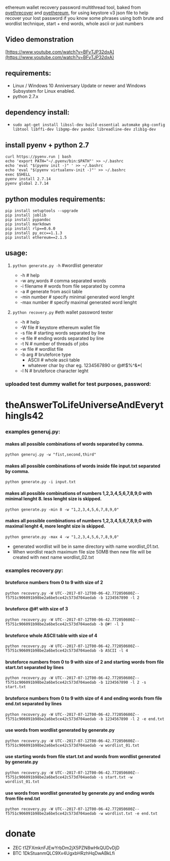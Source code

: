 ethereum wallet recovery password multithread tool, baked from [pyethrecover](https://github.com/burjorjee/pyethrecover) and [pyethereum](https://github.com/ethereum/pyethereum), for using keystore v3 json file to help recover your lost password if you know some phrases using both brute and wordlist technique, start + end words, whole ascii or just numbers

## Video demonstration
[https://www.youtube.com/watch?v=BFvTJP32dxA](https://www.youtube.com/watch?v=BFvTJP32dxA)

## requirements:
- Linux / Windows 10 Anniversary Update or newer and Windows Subsystem for Linux enabled.
- python 2.7.x
 
## dependency install:
- `sudo apt-get install libssl-dev build-essential automake pkg-config libtool libffi-dev libgmp-dev pandoc libreadline-dev zlib1g-dev`

## install pyenv + python 2.7
```
curl https://pyenv.run | bash
echo 'export PATH="~/.pyenv/bin:$PATH"' >> ~/.bashrc
echo 'eval "$(pyenv init -)" ' >> ~/.bashrc
echo 'eval "$(pyenv virtualenv-init -)"' >> ~/.bashrc
exec $SHELL
pyenv install 2.7.14
pyenv global 2.7.14
```

## python modules requirements:
```
pip install setuptools --upgrade
pip install joblib
pip install pypandoc
pip install markdown
pip install rlp==0.6.0
pip install py_ecc==1.1.3
pip install ethereum==2.1.5
```

## usage:

1. `python generate.py -h` #wordlist generator
    - -h                # help
    - -w any,words      # comma separated words
    - -i filename       # words from file separated by comma
    - -a                # generate from ascii table
    - -min number       # specify minimal generated word lenght
    - -max number       # specify maximal generated word lenght
    
2. `python recovery.py`  #eth wallet password tester
    - -h                # help
    - -W file           # keystore ethereum wallet file
    - -s file           # starting words separated by line
    - -e file           # ending words separated by line
    - -t N              # number of threads of jobs
    - -w file           # wordlist file
    - -b arg            # bruteforce type
        - ASCII         # whole ascii table
        - whatever char by char eg. 1234567890 or @#!$%^&*(
    - -l N              # bruteforce character leght

### uploaded test dummy wallet for test purposes, password:
# theAnswerToLifeUniverseAndEverythingIs42

### examples generuj.py:
  #### makes all possible combinations of words separated by comma. 
  `python generuj.py -w "fist,second,third"`      
  
  #### makes all possible combinations of words inside file input.txt separated by comma.
  `python generate.py -i input.txt`                
  
  #### makes all possible combinations of numbers 1,2,3,4,5,6,7,8,9,0 with minimal lenght 8. less lenght size is skipped.
  `python generate.py -min 8 -w "1,2,3,4,5,6,7,8,9,0"`

  #### makes all possible combinations of numbers 1,2,3,4,5,6,7,8,9,0 with maximal lenght 4, more lenght size is skipped.
  `python generate.py -max 4 -w "1,2,3,4,5,6,7,8,9,0"`

  - generated wordlist will be in same directory with name wordlist_01.txt. 
  - When wordlist reach maximum file size 50MB then new file will be created with next name wordlist_02.txt

### examples recovery.py:
  #### bruteforce numbers from 0 to 9 with size of 2
  `python recovery.py -W UTC--2017-07-12T00-06-42.772050600Z--f5751c906091b98be2a6be5ce42c573d704aedab -b 1234567890 -l 2`
  
  #### bruteforce @#! with size of 3
  `python recovery.py -W UTC--2017-07-12T00-06-42.772050600Z--f5751c906091b98be2a6be5ce42c573d704aedab -b @#! -l 3`
  
  #### bruteforce whole ASCII table with size of 4 
  `python recovery.py -W UTC--2017-07-12T00-06-42.772050600Z--f5751c906091b98be2a6be5ce42c573d704aedab -b ASCII -l 4`
  
  #### bruteforce numbers from 0 to 9 with size of 2 and starting words from file start.txt separated by lines
  `python recovery.py -W UTC--2017-07-12T00-06-42.772050600Z--f5751c906091b98be2a6be5ce42c573d704aedab -b 1234567890 -l 2 -s start.txt`
  
  #### bruteforce numbers from 0 to 9 with size of 4 and ending words from file end.txt separated by lines
  `python recovery.py -W UTC--2017-07-12T00-06-42.772050600Z--f5751c906091b98be2a6be5ce42c573d704aedab -b 1234567890 -l 2 -e end.txt`
  
  #### use words from wordlist generated by generate.py
  `python recovery.py -W UTC--2017-07-12T00-06-42.772050600Z--f5751c906091b98be2a6be5ce42c573d704aedab -w wordlist_01.txt`
  
  #### use starting words from file start.txt and words from wordlist generated by generate.py
  `python recovery.py -W UTC--2017-07-12T00-06-42.772050600Z--f5751c906091b98be2a6be5ce42c573d704aedab -s start.txt -w wordlist_01.txt`
  
  #### use words from wordlist generated by generate.py and ending words from file end.txt
  `python recovery.py -W UTC--2017-07-12T00-06-42.772050600Z--f5751c906091b98be2a6be5ce42c573d704aedab -w wordlist.txt -e end.txt`
  
  # donate 
  - ZEC t1ZFXmknFJEwYrbDm2jX5PZN8wHkQUDvDjD
  - BTC 1DkStuanmQLC9Xv4UgxbHRzhHqDwABkLfi
  
